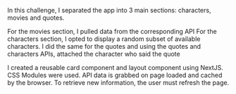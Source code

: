 In this challenge, I separated the app into 3 main sections: characters, movies and quotes.

For the movies section, I pulled data from the corresponding API
For the characters section, I opted to display a random subset of available characters.
I did the same for the quotes and using the quotes and characters APIs, attached the character who said the quote

I created a reusable card component and layout component using NextJS.
CSS Modules were used.
API data is grabbed on page loaded and cached by the browser. To retrieve new information, the user must refresh the page.